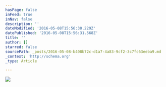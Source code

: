 ```yaml
---
hasPage: false
inFeed: true
inNav: false
description: ''
dateModified: '2016-05-08T15:56:30.229Z'
datePublished: '2016-05-08T15:56:31.568Z'
title: ''
author: []
starred: false
sourcePath: _posts/2016-05-08-b408b72c-d1a7-4a83-9cf2-3c7fc63eeba9.md
_context: 'http://schema.org'
_type: Article

---
```

![](https://the-grid-user-content.s3-us-west-2.amazonaws.com/c51459f1-385a-4e91-97c4-7dae3c723963.jpg)
